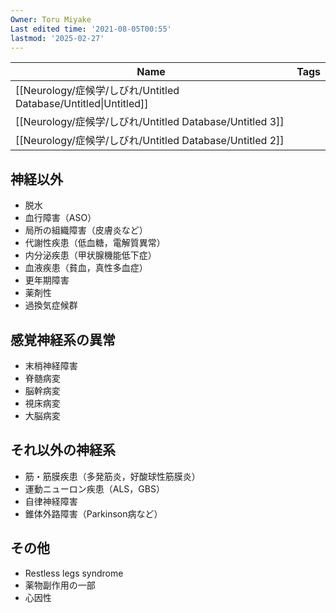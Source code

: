 ```yaml
---
Owner: Toru Miyake
Last edited time: '2021-08-05T00:55'
lastmod: '2025-02-27'
---
```

  

|Name|Tags|
|---|---|
|[[Neurology/症候学/しびれ/Untitled Database/Untitled\|Untitled]]||
|[[Neurology/症候学/しびれ/Untitled Database/Untitled 3]]||
|[[Neurology/症候学/しびれ/Untitled Database/Untitled 2]]||

  
  

  

  

## 神経以外

- 脱水
- 血行障害（ASO）
- 局所の組織障害（皮膚炎など）
- 代謝性疾患（低血糖，電解質異常）
- 内分泌疾患（甲状腺機能低下症）
- 血液疾患（貧血，真性多血症）
- 更年期障害
- 薬剤性
- 過換気症候群

## 感覚神経系の異常

- 末梢神経障害
- 脊髄病変
- 脳幹病変
- 視床病変
- 大脳病変

## それ以外の神経系

- 筋・筋膜疾患（多発筋炎，好酸球性筋膜炎）
- 運動ニューロン疾患（ALS，GBS）
- 自律神経障害
- 錐体外路障害（Parkinson病など）

## その他

- Restless legs syndrome
- 薬物副作用の一部
- 心因性
